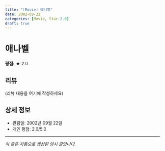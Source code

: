 ```yaml
---
title: "[Movie] 애나벨"
date: 2002-09-22
categories: [Movie, Star-2.0]
draft: true
---
```


# 애나벨

**평점:** ★ 2.0

## 리뷰

(리뷰 내용을 여기에 작성하세요)

## 상세 정보

- 관람일: 2002년 09월 22일
- 개인 평점: 2.0/5.0

---

*이 글은 자동으로 생성된 임시 글입니다.*
